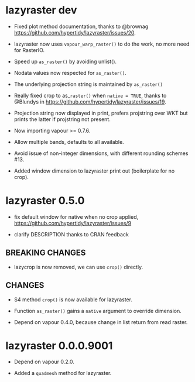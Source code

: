 # lazyraster dev

* Fixed plot method documentation, thanks to @brownag https://github.com/hypertidy/lazyraster/issues/20. 

* lazyraster now uses `vapour_warp_raster()` to do the work, no more need for RasterIO. 

* Speed up `as_raster()` by avoiding unlist(). 

* Nodata values now respected for `as_raster()`. 

* The underlying projection string is maintained by `as_raster()`

* Really fixed crop to as_`raster()` when `native = TRUE`, thanks to @Blundys in https://github.com/hypertidy/lazyraster/issues/19. 

* Projection string now displayed in print, prefers projstring over WKT but prints the latter if projstring not present. 

* Now importing vapour >= 0.7.6. 

* Allow multiple bands, defaults to all available. 

* Avoid issue of non-integer dimensions, with different rounding schemes #13. 

* Added window dimension to lazyraster print out (boilerplate for no crop). 

# lazyraster 0.5.0

* fix default window for native when no crop applied, https://github.com/hypertidy/lazyraster/issues/9

* clarify DESCRIPTION thanks to CRAN feedback

## BREAKING CHANGES

* lazycrop is now removed, we can use `crop()` directly. 

## CHANGES

* S4 method `crop()` is now available for lazyraster. 

* Function `as_raster()` gains a `native` argument to override dimension. 

* Depend on vapour 0.4.0, because change in list return from read raster. 

# lazyraster 0.0.0.9001

* Depend on vapour 0.2.0. 

* Added a `quadmesh` method for lazyraster. 

